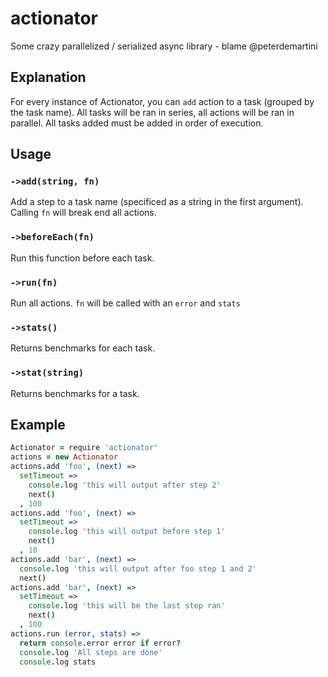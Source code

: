 # actionator

Some crazy parallelized / serialized async library - blame @peterdemartini

## Explanation

For every instance of Actionator, you can `add` action to a task (grouped by the task name). All tasks will be ran in series, all actions will be ran in parallel. All tasks added must be added in order of execution.

## Usage

### `->add(string, fn)`

Add a step to a task name (specificed as a string in the first argument). Calling `fn` will break end all actions.

### `->beforeEach(fn)`

Run this function before each task.

### `->run(fn)`

Run all actions. `fn` will be called with an `error` and `stats`

### `->stats()`

Returns benchmarks for each task.

### `->stat(string)`

Returns benchmarks for a task.

## Example

```coffee
Actionator = require 'actionator'
actions = new Actionator
actions.add 'foo', (next) =>
  setTimeout =>
    console.log 'this will output after step 2'
    next()
  , 100
actions.add 'foo', (next) =>
  setTimeout =>
    console.log 'this will output before step 1'
    next()
  , 10
actions.add 'bar', (next) =>
  console.log 'this will output after foo step 1 and 2'
  next()
actions.add 'bar', (next) =>
  setTimeout =>
    console.log 'this will be the last step ran'
    next()
  , 100
actions.run (error, stats) =>
  return console.error error if error?
  console.log 'All steps are done'
  console.log stats
```

